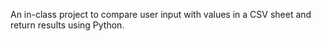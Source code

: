 An in-class project to compare user input with values in a CSV sheet and return results using Python.
